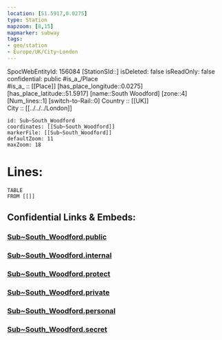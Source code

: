 ```yaml
---
location: [51.5917,0.0275] 
type: Station 
mapzoom: [8,15] 
mapmarker: subway 
tags:
- geo/station
- Europe/UK/City~London
---
```

SpocWebEntityId: 156084
[StationSId::] 
isDeleted: false
isReadOnly: false
confidential: public
#is_a_/Place  
#is_a_ :: [[Place]] 
[has_place_longitude::0.0275] 
[has_place_latitude::51.5917] 
[name::South Woodford] 
[zone::4] 
[Num_lines::1] 
[switch-to-Rail::0] 
Country :: [[UK]]  
City :: [[../../../London]]  


```leaflet
id: Sub~South_Woodford
coordinates: [[Sub~South_Woodford]] 
markerFile: [[Sub~South_Woodford]] 
defaultZoom: 11 
maxZoom: 18
```


# Lines: 
```dataview
TABLE 
FROM [[]] 
```


## Confidential Links & Embeds: 

### [Sub~South_Woodford.public](/_public/\Earth\Continent\Europe\Europe~North\UK\England\Regions~England\London,Greater\cities~GreaterLondon\Underground\StationSub~South_Woodford.public.md) 

### [Sub~South_Woodford.internal](/_internal/\Earth\Continent\Europe\Europe~North\UK\England\Regions~England\London,Greater\cities~GreaterLondon\Underground\StationSub~South_Woodford.internal.md) 

### [Sub~South_Woodford.protect](/_protect/\Earth\Continent\Europe\Europe~North\UK\England\Regions~England\London,Greater\cities~GreaterLondon\Underground\StationSub~South_Woodford.protect.md) 

### [Sub~South_Woodford.private](/_private/\Earth\Continent\Europe\Europe~North\UK\England\Regions~England\London,Greater\cities~GreaterLondon\Underground\StationSub~South_Woodford.private.md) 

### [Sub~South_Woodford.personal](/_personal/\Earth\Continent\Europe\Europe~North\UK\England\Regions~England\London,Greater\cities~GreaterLondon\Underground\StationSub~South_Woodford.personal.md) 

### [Sub~South_Woodford.secret](/_secret/\Earth\Continent\Europe\Europe~North\UK\England\Regions~England\London,Greater\cities~GreaterLondon\Underground\StationSub~South_Woodford.secret.md)

